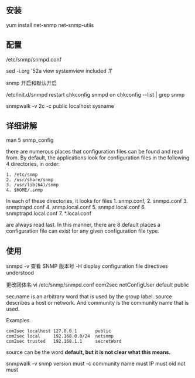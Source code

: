 
##  安装

yum install net-snmp net-snmp-utils

## 配置

/etc/snmp/snmpd.conf

sed -i.org '52a view    systemview    included   .1'



snmp 开启和默认开启

/etc/init.d/snmpd restart
chkconfig snmpd on
chkconfig --list | grep snmp



snmpwalk -v 2c -c public localhost sysname



## 详细讲解

man 5 snmp_config

there are numerous places that configuration files can be found and read from.
By default, the applications look for configuration files in the following 4
directories, in order: 

    1. /etc/snmp
    2. /usr/share/snmp
    3. /usr/lib(64)/snmp
    4. $HOME/.snmp

In each of these directories, it looks for files 
    1. snmp.conf,
    2. snmpd.conf 
    3. snmptrapd.conf
    4. snmp.local.conf
    5. snmpd.local.conf
    6. snmptrapd.local.conf
    7. \*.local.conf

are always read last. In this manner, there are 8 default places a
configuration file can exist for any given configuration file type.




## 使用

snmpd 
    -v      查看 SNMP 版本号
    -H      display configuration file directives understood

更改团体名
    vi /etc/snmp/snmpd.conf
    com2sec notConfigUser  default  public



sec.name is an arbitrary word that is used by the group label. source describes
a host or network. And community is the community name that is used.

Examples

    com2sec localhost 127.0.0.1       public
    com2sec local     192.168.0.0/24  netsnmp
    com2sec trusted   192.168.1.1     secretWord

source can be the word **default, but it is not clear what this means.**


snmpwalk 
    -v  snmp version     must
    -c  community name   must
    IP  must
    oid not must

